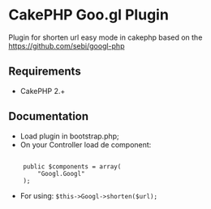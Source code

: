 CakePHP Goo.gl Plugin
===================

Plugin for shorten url easy mode in cakephp based on the https://github.com/sebi/googl-php

Requirements
------------

* CakePHP 2.+

Documentation
-------------

* Load plugin in bootstrap.php;
* On your Controller load de component:
<code>
	public $components = array(
        "Googl.Googl"
    );
</code>

* For using: ``$this->Googl->shorten($url); ``

